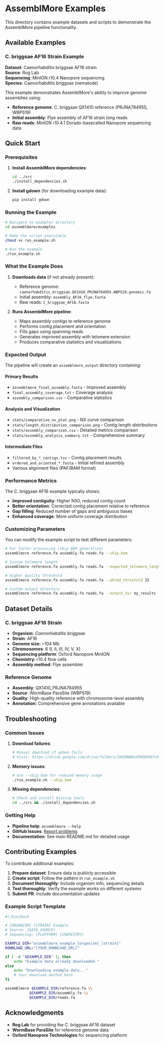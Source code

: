 # AssemblMore Examples

This directory contains example datasets and scripts to demonstrate the AssemblMore pipeline functionality.

## Available Examples

### C. briggsae AF16 Strain Example

**Dataset**: Caenorhabditis briggsae AF16 strain  
**Source**: Rog Lab  
**Sequencing**: MinION r10.4 Nanopore sequencing  
**Species**: Caenorhabditis briggsae (nematode)  

This example demonstrates AssemblMore's ability to improve genome assemblies using:
- **Reference genome**: C. briggsae QX1410 reference (PRJNA784955, WBPS19)
- **Initial assembly**: Flye assembly of AF16 strain long reads
- **Raw reads**: MinION r10.4.1 Dorado-basecalled Nanopore sequencing data

## Quick Start

### Prerequisites

1. **Install AssemblMore dependencies**:
   ```bash
   cd ../src
   ./install_dependencies.sh
   ```

2. **Install gdown** (for downloading example data):
   ```bash
   pip install gdown
   ```

### Running the Example

```bash
# Navigate to examples directory
cd assemblmore/examples

# Make the script executable
chmod +x run_example.sh

# Run the example
./run_example.sh
```

### What the Example Does

1. **Downloads data** (if not already present):
   - Reference genome: `caenorhabditis_briggsae.QX1410_PRJNA784955.WBPS19.genomic.fa`
   - Initial assembly: `assembly_AF16_flye.fasta`
   - Raw reads: `C_briggsae_AF16.fasta`

2. **Runs AssemblMore pipeline**:
   - Maps assembly contigs to reference genome
   - Performs contig placement and orientation
   - Fills gaps using spanning reads
   - Generates improved assembly with telomere extension
   - Produces comparative statistics and visualizations

### Expected Output

The pipeline will create an `assemblmore_output` directory containing:

#### Primary Results
- `assemblmore_final_assembly.fasta` - Improved assembly
- `final_assembly_coverage.txt` - Coverage analysis
- `assembly_comparison.csv` - Comparative statistics

#### Analysis and Visualization
- `stats/comparative_nx_plot.png` - NX curve comparison
- `stats/length_distribution_comparison.png` - Contig length distributions
- `stats/assembly_comparison.csv` - Detailed metrics comparison
- `stats/assembly_analysis_summary.txt` - Comprehensive summary

#### Intermediate Files
- `filtered_by_*_contigs.tsv` - Contig placement results
- `ordered_and_oriented_*.fasta` - Initial refined assembly
- Various alignment files (PAF/BAM format)

### Performance Metrics

The C. briggsae AF16 example typically shows:
- **Improved contiguity**: Higher N50, reduced contig count
- **Better orientation**: Corrected contig placement relative to reference
- **Gap filling**: Reduced number of gaps and ambiguous bases
- **Enhanced coverage**: More uniform coverage distribution

### Customizing Parameters

You can modify the example script to test different parameters:

```bash
# For faster processing (skip BAM generation)
assemblmore reference.fa assembly.fa reads.fa --skip_bam

# Custom telomere length
assemblmore reference.fa assembly.fa reads.fa --expected_telomere_length 12000

# Higher quality threshold
assemblmore reference.fa assembly.fa reads.fa --phred_threshold 25

# Custom output directory
assemblmore reference.fa assembly.fa reads.fa --output_dir my_results
```

## Dataset Details

### C. briggsae AF16 Strain

- **Organism**: *Caenorhabditis briggsae*
- **Strain**: AF16
- **Genome size**: ~104 Mb
- **Chromosomes**: 6 (I, II, III, IV, V, X)
- **Sequencing platform**: Oxford Nanopore MinION
- **Chemistry**: r10.4 flow cells
- **Assembly method**: Flye assembler

### Reference Genome

- **Assembly**: QX1410_PRJNA784955
- **Source**: WormBase ParaSite (WBPS19)
- **Quality**: High-quality reference with chromosome-level assembly
- **Annotation**: Comprehensive gene annotations available

## Troubleshooting

### Common Issues

1. **Download failures**:
   ```bash
   # Manual download if gdown fails
   # Visit: https://drive.google.com/drive/folders/1b03BW8kaFKKbbPbfvOPKR6ZUZ5fskX6a
   ```

2. **Memory issues**:
   ```bash
   # Use --skip_bam for reduced memory usage
   ./run_example.sh --skip_bam
   ```

3. **Missing dependencies**:
   ```bash
   # Check and install missing tools
   cd ../src && ./install_dependencies.sh
   ```

### Getting Help

- **Pipeline help**: `assemblmore --help`
- **GitHub Issues**: [Report problems](https://github.com/TejusK123/assemblmore/issues)
- **Documentation**: See main README.md for detailed usage

## Contributing Examples

To contribute additional examples:

1. **Prepare dataset**: Ensure data is publicly accessible
2. **Create script**: Follow the pattern in `run_example.sh`
3. **Document thoroughly**: Include organism info, sequencing details
4. **Test thoroughly**: Verify the example works on different systems
5. **Submit PR**: Include documentation updates

### Example Script Template

```bash
#!/bin/bash

# [ORGANISM] [STRAIN] Example
# Source: [DATA_SOURCE]
# Sequencing: [PLATFORM] [CHEMISTRY]

EXAMPLE_DIR="assemblmore_example_[organism]_[strain]"
DOWNLOAD_URL="[YOUR_DOWNLOAD_URL]"

if [ -d "$EXAMPLE_DIR" ]; then
    echo "Example data already downloaded."
else
    echo "Downloading example data..."
    # Your download method here
fi

assemblmore $EXAMPLE_DIR/reference.fa \\
           $EXAMPLE_DIR/assembly.fa \\
           $EXAMPLE_DIR/reads.fa
```

## Acknowledgments

- **Rog Lab** for providing the C. briggsae AF16 dataset
- **WormBase ParaSite** for reference genome data
- **Oxford Nanopore Technologies** for sequencing platform
